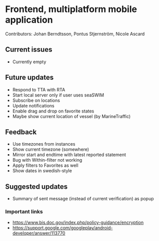 # Frontend, multiplatform mobile application
Contributors: 
Johan Berndtsson, Pontus Stjernström, Nicole Ascard

## Current issues
* Currently empty

## Future updates
* Respond to TTA with RTA
* Start local server only if user uses seaSWIM
* Subscribe on locations
* Update notifications
* Enable drag and drop on favorite states
* Maybe show current location of vessel (by MarineTraffic)

## Feedback
* Use timezones from instances
* Show current timezone (somewhere)
* Mirror start and endtime with latest reported statement
* Bug with Within-filter not working
* Apply filters to Favorites as well
* Show dates in swedish-style

## Suggested updates
* Summary of sent message (instead of current verification) as popup

### Important links
* https://www.bis.doc.gov/index.php/policy-guidance/encryption
* https://support.google.com/googleplay/android-developer/answer/113770